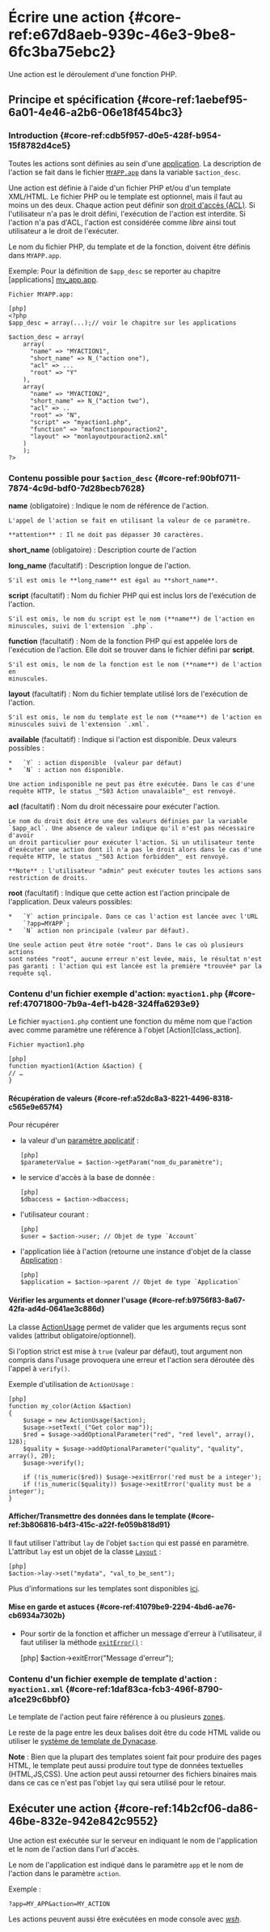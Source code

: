 # Écrire une action {#core-ref:e67d8aeb-939c-46e3-9be8-6fc3ba75ebc2}

Une action est le déroulement d'une fonction PHP.

## Principe et spécification {#core-ref:1aebef95-6a01-4e46-a2b6-06e18f454bc3}

### Introduction {#core-ref:cdb5f957-d0e5-428f-b954-15f8782d4ce5}

Toutes les actions sont définies au sein d'une [application][application].
La description de l'action se fait dans le fichier [`MYAPP.app`][my_app.app]
dans la variable `$action_desc`.

Une action est définie à l'aide d'un fichier PHP et/ou d'un template XML/HTML.
Le fichier PHP ou le template est optionnel, mais il faut au moins un des deux.
Chaque action peut définir son [droit d'accès (ACL)][droits_applicatifs].
Si l'utilisateur n'a pas le droit défini, l'exécution de l'action est
interdite. Si l'action n'a pas d'ACL, l'action est considérée comme *libre*
ainsi tout utilisateur a le droit de l'exécuter.

Le nom du fichier PHP, du template et de la fonction, doivent être définis dans
`MYAPP.app`.

Exemple:
Pour la définition de `$app_desc` se reporter au chapitre [applications]
[my_app.app].

    Fichier MYAPP.app:

    [php]
    <?php
    $app_desc = array(...);// voir le chapitre sur les applications
    
    $action_desc = array(
        array(
          "name" => "MYACTION1",
          "short_name" => N_("action one"),
          "acl" => ...
          "root" => "Y" 
        ),
        array(
          "name" => "MYACTION2",
          "short_name" => N_("action two"),
          "acl" => ..
          "root" => "N",
          "script" => "myaction1.php",
          "function" => "mafonctionpouraction2",
          "layout" => "monlayoutpouraction2.xml"
        )
        );
    ?>

### Contenu possible pour `$action_desc` {#core-ref:90bf0711-7874-4c9d-bdf0-7d28becb7628}

**name** (obligatoire)
:   Indique le nom de référence de l'action.
    
    L'appel de l'action se fait en utilisant la valeur de ce paramètre.
    
    **attention** : Il ne doit pas dépasser 30 caractères.

**short_name** (obligatoire)
:   Description courte de l'action

**long_name** (facultatif)
:   Description longue de l'action.
    
    S'il est omis le **long_name** est égal au **short_name**.

**script** (facultatif)
:   Nom du fichier PHP qui est inclus lors de l'exécution de l'action.
    
    S'il est omis, le nom du script est le nom (**name**) de l'action en
    minuscules, suivi de l'extension `.php`.
    
**function** (facultatif)
:   Nom de la fonction PHP qui est appelée lors de l'exécution de l'action.
    Elle doit se trouver dans le fichier défini par **script**.
    
    S'il est omis, le nom de la fonction est le nom (**name**) de l'action en
    minuscules.

**layout** (facultatif)
:   Nom du fichier template utilisé lors de l'exécution de l'action.
    
    S'il est omis, le nom du template est le nom (**name**) de l'action en
    minuscules suivi de l'extension `.xml`.

**available** (facultatif) 
:   Indique si l'action est disponible. Deux valeurs possibles :
    
    *   `Y` : action disponible  (valeur par défaut)
    *   `N` : action non disponible.
    
    Une action indisponible ne peut pas être exécutée. Dans le cas d'une
    requête HTTP, le status _"503 Action unavalaible"_ est renvoyé.

**acl** (facultatif)
:   Nom du droit nécessaire pour exécuter l'action.
    
    Le nom du droit doit être une des valeurs définies par la variable
    `$app_acl`. Une absence de valeur indique qu'il n'est pas nécessaire d'avoir
    un droit particulier pour exécuter l'action. Si un utilisateur tente
    d'exécuter une action dont il n'a pas le droit alors dans le cas d'une
    requête HTTP, le status _"503 Action forbidden"_ est renvoyé.
    
    **Note** : l'utilisateur "admin" peut exécuter toutes les actions sans
    restriction de droits.

**root** (facultatif)
:   Indique que cette action est l'action principale de l'application. Deux
    valeurs possibles: 
    
    *   `Y` action principale. Dans ce cas l'action est lancée avec l'URL
        `?app=MYAPP`;
    *   `N` action non principale (valeur par défaut).
    
    Une seule action peut être notée "root". Dans le cas où plusieurs actions
    sont notées "root", aucune erreur n'est levée, mais, le résultat n'est
    pas garanti : l'action qui est lancée est la première *trouvée* par la
    requête sql.


### Contenu d'un fichier exemple d'action: `myaction1.php` {#core-ref:47071800-7b9a-4ef1-b428-324ffa6293e9}

Le fichier `myaction1.php` contient une fonction du même nom que l'action avec
comme paramètre une référence à l'objet [Action][class_action].


    Fichier myaction1.php

    [php]
    function myaction1(Action &$action) {
    // …
    }

#### Récupération de valeurs {#core-ref:a52dc8a3-8221-4496-8318-c565e9e657f4}
Pour récupérer 

*   la valeur d'un [paramètre applicatif][parametre_applicatif] :
    
        [php]
        $parameterValue = $action->getParam("nom_du_paramètre");

*   le service d'accès à la base de donnée :
    
        [php]
        $dbaccess = $action->dbaccess;

*   l'utilisateur courant : 
    
        [php]
        $user = $action->user; // Objet de type `Account`

*   l'application liée à l'action (retourne une instance d'objet de la classe
    [Application][classapplication] :
    
        [php]
        $application = $action->parent // Objet de type `Application`


#### Vérifier les arguments et donner l'usage {#core-ref:b9756f83-8a67-42fa-ad4d-0641ae3c886d}

La classe [ActionUsage][actionusage] permet de valider que les arguments reçus
sont valides (attribut obligatoire/optionnel).

Si l'option strict est mise à `true` (valeur par défaut), tout argument non 
compris dans l'usage provoquera une erreur et l'action sera déroutée dès l'appel
à `verify()`.

Exemple d'utilisation de `ActionUsage` :

    [php]
    function my_color(Action &$action)
    {
        $usage = new ActionUsage($action);
        $usage->setText(_("Get color map"));
        $red = $usage->addOptionalParameter("red", "red level", array(), 128);
        $quality = $usage->addOptionalParameter("quality", "quality", array(), 20);
        $usage->verify();
        
        if (!is_numeric($red)) $usage->exitError('red must be a integer');
        if (!is_numeric($quality)) $usage->exitError('quality must be a integer');
    }


#### Afficher/Transmettre des données dans le template {#core-ref:3b806816-b4f3-415c-a22f-fe059b818d91}

Il faut utiliser l'attribut `lay` de l'objet `$action` qui est passé en
paramètre. L'attribut `lay` est un objet de la classe [`Layout`][class_layout] :

    [php]
    $action->lay->set("mydata", "val_to_be_sent");

Plus d'informations sur les templates sont disponibles [ici][template].

#### Mise en garde et astuces {#core-ref:41079be9-2294-4bd6-ae76-cb6934a7302b}

*   Pour sortir de la fonction et afficher un message d'erreur à l'utilisateur,
    il faut utiliser la méthode [`exitError()`][exiterror] :

    [php]
    $action->exitError("Message d'erreur");

### Contenu d'un fichier exemple de template d'action : `myaction1.xml` {#core-ref:1daf83ca-fcb3-496f-8790-a1ce29c6bbf0}

Le template de l'action peut faire référence à ou plusieurs [zones][zone].


Le reste de la page entre les deux balises doit être du code HTML valide ou
utiliser le [système de template de Dynacase][view_representation].

**Note** : Bien que la plupart des templates soient fait pour produire des pages
HTML, le template peut aussi produire tout type de données textuelles (HTML,JS,CSS).
Une action peut aussi retourner des fichiers binaires mais dans ce cas ce n'est 
pas l'objet `lay` qui sera utilisé pour le retour.

## Exécuter une action {#core-ref:14b2cf06-da86-46be-832e-942e842c9552}

Une action est exécutée sur le serveur en indiquant le nom de l'application et
le nom de l'action dans l'url d'accès.

Le nom de l'application est indiqué dans le paramètre `app` et le nom de
l'action dans le paramètre `action`.

Exemple :

    ?app=MY_APP&action=MY_ACTION

Les actions peuvent aussi être exécutées en mode console avec [_wsh_][actionwsh].

<!-- links -->
[droits_applicatifs]: #core-ref:a98b72ea-c063-4907-abc4-e5171ab55e59
[application]: #core-ref:395f44f1-6699-4ad8-b525-31e65e9b6efb
[my_app.app]: #core-ref:cf584c21-ebee-4444-8046-da3fa3a2db1b
[class_layout]: #core-ref:9f9edc1b-17a5-4f54-86ee-69e33016fe18
[exiterror]: #core-ref:D6845AA2-FACC-41B5-82D1-4681FCE55783
[actionusage]: #core-ref:7a8932eb-a59f-482a-9991-4ee1c634eae4
[classapplication]: #core-ref:5fca4352-702f-44fb-8ffa-3686545c6c67
[template]: #core-ref:af9ea76c-069e-49e1-a382-efc8ca35f1eb
[actionwsh]: #core-ref:63832d9f-61a8-4846-a9d5-c34ee58de4a6
[parametre_applicatif]: #core-ref:c3d9cb18-16d0-435a-b8c2-5fa6ac06c522
[view_representation]: #core-ref:9073f5b0-3cde-4690-a7a2-ffb5c4c7b94f
[zone]: #FIXME
